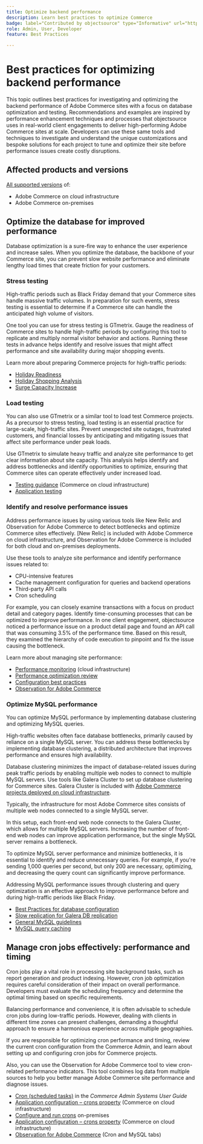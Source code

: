 ```yaml
---
title: Optimize backend performance
description: Learn best practices to optimize Commerce
badge: label="Contributed by objectsource" type="Informative" url="https://objectsource.co.uk/" tooltip="Rebecca Jones"
role: Admin, User, Developer
feature: Best Practices

---
```

# Best practices for optimizing backend performance

This topic outlines best practices for investigating and optimizing the backend performance of Adobe Commerce sites with a focus on database optimization and testing. Recommendations and examples are inspired by performance enhancement techniques and processes that objectsource uses in real-world client engagements to deliver high-performing Adobe Commerce sites at scale. Developers can use these same tools and techniques to investigate and understand the unique customizations and bespoke solutions for each project to tune and optimize their site before performance issues create costly disruptions.


## Affected products and versions

[All supported versions](../../../release/versions.md) of:

- Adobe Commerce on cloud infrastructure
- Adobe Commerce on-premises

## Optimize the database for improved performance

Database optimization is a sure-fire way to enhance the user experience and increase sales. When you optimize the database, the backbone of your Commerce site, you can prevent slow website performance and eliminate lengthy load times that create friction for your customers.

### Stress testing

High-traffic periods such as Black Friday demand that your Commerce sites handle massive traffic volumes. In preparation for such events, stress testing is essential to determine if a Commerce site can handle the anticipated high volume of visitors.

One tool you can use for stress testing is GTmetrix. Gauge the readiness of Commerce sites to handle high-traffic periods by configuring this tool to replicate and multiply normal visitor behavior and actions. Running these tests in advance helps identify and resolve issues that might affect performance and site availability during major shopping events.

Learn more about preparing Commerce projects for high-traffic periods:

- [Holiday Readiness](https://experienceleague.adobe.com/docs/events/mbi-webinars-recordings/2021/holiday-readiness.html)
- [Holiday Shopping Analysis](https://experienceleague.adobe.com/docs/commerce-business-intelligence/mbi/analyze/performance/holiday-season-perf.html)
- [Surge Capacity Increase](https://experienceleague.adobe.com/docs/commerce-knowledge-base/kb/announcements/commerce-announcements/2021-holiday-surge-capacity-requests-for-magento-commerce-cloud.html)

### Load testing

You can also use GTmetrix or a similar tool to load test Commerce projects. As a precursor to stress testing, load testing is an essential practice for large-scale, high-traffic sites. Prevent unexpected site outages, frustrated customers, and financial losses by anticipating and mitigating issues that affect site performance under peak loads.

Use GTmetrix to simulate heavy traffic and analyze site performance to get clear information about site capacity. This analysis helps identify and address bottlenecks and identify opportunities to optimize, ensuring that Commerce sites can operate effectively under increased load.

- [Testing guidance](https://experienceleague.adobe.com/docs/commerce-cloud-service/user-guide/develop/test/guidance.html)  (Commerce on cloud infrastructure)
- [Application testing](https://developer.adobe.com/commerce/testing/guide/)

### Identify and resolve performance issues

Address performance issues by using various tools like New Relic and Observation for Adobe Commerce to detect bottlenecks and optimize Commerce sites effectively. [New Relic] is included with Adobe Commerce on cloud infrastructure, and Observation for Adobe Commerce is included for both cloud and on-premises deployments.

Use these tools to analyze site performance and identify performance issues related to:

- CPU-intensive features
- Cache management configuration for queries and backend operations
- Third-party API calls
- Cron scheduling

For example, you can closely examine transactions with a focus on product detail and category pages. Identify time-consuming processes that can be optimized to improve performance. In one client engagement, objectsource noticed a performance issue on a product detail page and found an API call that was consuming 3.5% of the performance time. Based on this result, they examined the hierarchy of code execution to pinpoint and fix the issue causing the bottleneck.

Learn more about managing site performance:

- [Performance monitoring](https://experienceleague.adobe.com/docs/commerce-cloud-service/user-guide/monitor/performance.html) (cloud infrastructure)
- [Performance optimization review](/help/implementation-playbook/infrastructure/performance/recommendations.md)
- [Configuration best practices](/help/performance/configuration.md)
- [Observation for Adobe Commerce](/help/tools/observation-for-adobe-commerce/intro.md)

### Optimize MySQL performance

You can optimize MySQL performance by implementing database clustering and optimizing MySQL queries.

High-traffic websites often face database bottlenecks, primarily caused by reliance on a single MySQL server. You can address these bottlenecks by implementing database clustering, a distributed architecture that improves performance and ensures high availability.

Database clustering minimizes the impact of database-related issues during peak traffic periods by enabling multiple web nodes to connect to multiple MySQL servers. Use tools like Galera Cluster to set up database clustering for Commerce sites. Galera Cluster is included with [Adobe Commerce projects deployed on cloud infrastructure](https://experienceleague.adobe.com/docs/commerce-operations/implementation-playbook/infrastructure/cloud/technology.html).

Typically, the infrastructure for most Adobe Commerce sites consists of multiple web nodes connected to a single MySQL server.

In this setup, each front-end web node connects to the Galera Cluster, which allows for multiple MySQL servers. Increasing the number of front-end web nodes can improve application performance, but the single MySQL server remains a bottleneck.

To optimize MySQL server performance and minimize bottlenecks, it is essential to identify and reduce unnecessary queries. For example, if you're sending 1,000 queries per second, but only 200 are necessary, optimizing, and decreasing the query count can significantly improve performance.

Addressing MySQL performance issues through clustering and query optimization is an effective approach to improve performance before and during high-traffic periods like Black Friday.

- [Best Practices for database configuration](https://experienceleague.adobe.com/docs/commerce-operations/implementation-playbook/best-practices/planning/database-on-cloud.html)
- [Slow replication for Galera DB replication](https://experienceleague.adobe.com/docs/commerce-learn/tutorials/backend-development/galera-db-slow-replication.html)
- [General MySQL guidelines](/help/installation/prerequisites/database/mysql.md)
- [MySQL query caching](https://experienceleague.adobe.com/docs/commerce-learn/tutorials/backend-development/mysql-query-cache.html)

## Manage cron jobs effectively: performance and timing

Cron jobs play a vital role in processing site background tasks, such as report generation and product indexing. However, cron job optimization requires careful consideration of their impact on overall performance. Developers must evaluate the scheduling frequency and determine the optimal timing based on specific requirements.

Balancing performance and convenience, it is often advisable to schedule cron jobs during low-traffic periods. However, dealing with clients in different time zones can present challenges, demanding a thoughtful approach to ensure a harmonious experience across multiple geographies.

If you are responsible for optimizing cron performance and timing, review the current cron configuration from the Commerce Admin, and learn about setting up and configuring cron jobs for Commerce projects.

Also, you can use the Observation for Adobe Commerce tool to view cron-related performance indicators. This tool combines log data from multiple sources to help you better manage Adobe Commerce site performance and diagnose issues.

- [Cron (scheduled tasks)](https://experienceleague.adobe.com/docs/commerce-admin/systems/tools/cron.html) in the _Commerce Admin Systems User Guide_
- [Application configuration – crons property](https://experienceleague.adobe.com/docs/commerce-cloud-service/user-guide/configure/app/properties/crons-property.html) (Commerce on cloud infrastructure)
- [Configure and run crons](https://experienceleague.adobe.com/docs/commerce-cloud-service/user-guide/configure/app/properties/crons-property.html) on-premises
- [Application configuration – crons property](https://experienceleague.adobe.com/docs/commerce-cloud-service/user-guide/configure/app/properties/crons-property.html) (Commerce on cloud infrastructure)
- [Observation for Adobe Commerce](https://experienceleague.adobe.com/docs/commerce-operations/tools/observation-for-adobe-commerce/intro.html) (Cron and MySQL tabs)
